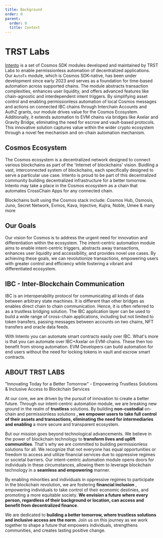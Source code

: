 ```yaml
---
title: Background
order: 0
parent:
  order: 0
  title: Context
---
```


# TRST Labs

[Intento](https://github.com/trstlabs/trst) is a set of Cosmos SDK modules developed and maintained by TRST Labs to enable permissionless automation of decentralized applications.  Our `AutoTx` module, which is Cosmos SDK-native, has been under development since early 2023 and serves as a foundation for time-based automation across supported chains. The module abstracts transaction complexities, enhances user liquidity, and offers advanced features like chain-agnostic and interdependent intent triggers. By simplifying asset control and enabling permissionless automation of local Cosmos messages and actions on connected IBC chains through Interchain Accounts and AuthZ grants, our module drives value for the Cosmos Ecosystem. Additionally, it extends automation to EVM chains via bridges like Axelar and Gravity Bridge, eliminating the need for escrow and vault-based protocols. This innovative solution captures value within the wider crypto ecosystem through a novel fee mechanism and on-chain automation mechanism.


## Cosmos Ecosystem

The Cosmos ecosystem is a decentralized network designed to connect various blockchains as part of the 'Internet of blockchains' vision. Buidling a vast, interconnected system of blockchains, each specifically designed to serve a particular use case. Intento is proud to be part of this decentralized community building decentralized infrastructure for a better tomorrow. Intento may take a place in the Cosmos ecosystem as a chain that automates CrossChain Apps for any connected chain.

Blockchains built using the Cosmos stack include: Cosmos Hub, Osmosis, Juno, Secret Network, Evmos, Kava, Injective, Kujira, Noble, Umee & many more


## Our Goals
Our vision for Cosmos is to address the urgent need for innovation and differentiation within the ecosystem. The intent-centric automation module aims to enable intent-centric triggers, abstracts away transactions, enhances user liquidity and accessibility,  and provides novel use cases. By achieving these goals, we can revolutionize transactions, empowering users with greater control and efficiency while fostering a vibrant and differentiated ecosystem.


## IBC - Inter-Blockchain Communication

IBC is an interoperability protocol for communicating all kinds of data between arbitrary state machines.
It is different than other bridges as enables direct chain to chain communication. Hence, it is often referred to as a trustless bridging solution.
The IBC application layer can be used to build a wide range of cross-chain applications, including but not limited to token transfers, passing messages between accounts on two chains, NFT transfers and oracle data feeds.

With Intento you can automate smart contracts easily over IBC. What's more is that you can automate over IBC+Axelar on EVM-chains.
These then too benefit from strong automation. EVM Developers can build automation for end users without the need for locking tokens in vault and escrow smart contracts.


## ABOUT TRST LABS

"Innovating Today for a Better Tomorrow" - Empowering Trustless Solutions & Inclusive Access to Blockchain Services

At our core, we are driven by the pursuit of innovation to create a better future. Through our intent-centric automation module, we are breaking new ground in the realm of **trustless** solutions. By building **non-custodial** on-chain and permissionless solutions **, we empower users to take full control of their assets and transactions, eliminating the need for intermediaries and enabling** a more secure and transparent ecosystem.

But our mission goes beyond technological advancements. We believe in the power of blockchain technology to **transform lives and uplift communities**. That's why we are committed to building permissionless solutions for all. We recognize that not everyone has equal opportunities or freedom to access and utilize financial services due to oppressive regimes or societal barriers. Our intent-centric automation module opens doors for individuals in these circumstances, allowing them to leverage blockchain technology in a **seamless and empowering** manner.

By enabling minorities and individuals in oppressive regimes to participate in the blockchain revolution, we are fostering **financial inclusion** , empowering individuals to take control of their economic destinies, and promoting a more equitable society. **We envision a future where every person, regardless of their background or location, can access and benefit from decentralized finance**.

We are dedicated to **building a better tomorrow, where trustless solutions and inclusive access are the norm**. Join us on this journey as we work together to shape a future that empowers individuals, strengthens communities, and creates lasting positive change.